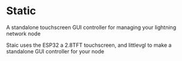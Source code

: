 # Static
A standalone touchscreen GUI controller for managing your lightning network node

Staic uses the ESP32 a 2.8TFT touchscreen, and littlevgl to make a standalone GUI controller for your node
